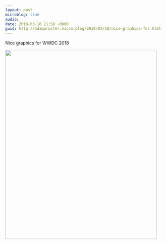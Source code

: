 ```yaml
---
layout: post
microblog: true
audio: 
date: 2018-03-18 21:58 -0000
guid: http://adamprocter.micro.blog/2018/03/18/nice-graphics-for.html
---
```

Nice graphics for WWDC 2018

<img src="http://discursive.adamprocter.co.uk/uploads/2018/1222f76cb5.jpg" width="480" height="600" />
